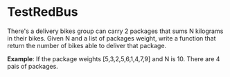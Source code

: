 # TestRedBus

There's a delivery bikes group can carry 2 packages that sums N kilograms in their bikes. Given N and a list of packages weight, write a function that return the number of bikes able to deliver that package.

**Example**: If the package weights [5,3,2,5,6,1,4,7,9] and N is 10. There are 4 pais of packages.
